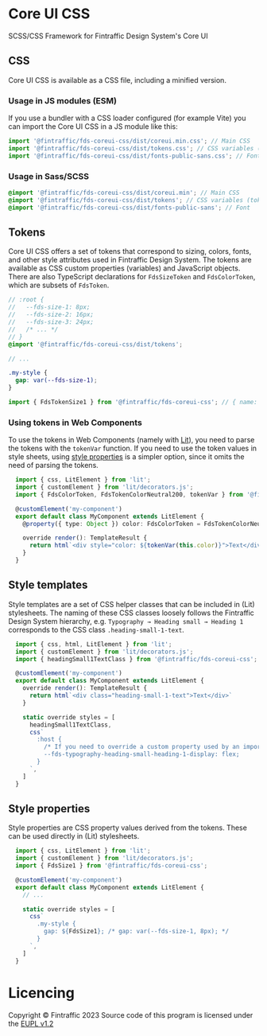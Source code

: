 # Core UI CSS
SCSS/CSS Framework for Fintraffic Design System's Core UI

## CSS

Core UI CSS is available as a CSS file, including a minified version.

### Usage in JS modules (ESM)

If you use a bundler with a CSS loader configured (for example Vite) you can import the Core UI CSS in a JS module like this:

```js
import '@fintraffic/fds-coreui-css/dist/coreui.min.css'; // Main CSS
import '@fintraffic/fds-coreui-css/dist/tokens.css'; // CSS variables (tokens)
import '@fintraffic/fds-coreui-css/dist/fonts-public-sans.css'; // Font
```

### Usage in Sass/SCSS

```scss
@import '@fintraffic/fds-coreui-css/dist/coreui.min'; // Main CSS
@import '@fintraffic/fds-coreui-css/dist/tokens'; // CSS variables (tokens)
@import '@fintraffic/fds-coreui-css/dist/fonts-public-sans'; // Font
```

## Tokens

Core UI CSS offers a set of tokens that correspond to sizing, colors, fonts,
and other style attributes used in Fintraffic Design System.
The tokens are available as CSS custom properties (variables) and JavaScript objects.
There are also TypeScript declarations for `FdsSizeToken` and `FdsColorToken`, which are subsets of `FdsToken`.

```scss
// :root {
//   --fds-size-1: 8px;
//   --fds-size-2: 16px;
//   --fds-size-3: 24px;
//   /* ... */
// }
@import '@fintraffic/fds-coreui-css/dist/tokens';

// ...

.my-style {
  gap: var(--fds-size-1);
}
```

```ts
import { FdsTokenSize1 } from '@fintraffic/fds-coreui-css'; // { name: "fds-size-1", value: "8px" }
```

### Using tokens in Web Components

To use the tokens in Web Components (namely with [Lit](https://lit.dev/docs/api/styles/)),
you need to parse the tokens with the `tokenVar` function.
If you need to use the token values in style sheets, using [style properties](#style-properties) is a simpler option,
since it omits the need of parsing the tokens.

```ts
  import { css, LitElement } from 'lit';
  import { customElement } from 'lit/decorators.js';
  import { FdsColorToken, FdsTokenColorNeutral200, tokenVar } from '@fintraffic/fds-coreui-css';

  @customElement('my-component')
  export default class MyComponent extends LitElement {
    @property({ type: Object }) color: FdsColorToken = FdsTokenColorNeutral200

    override render(): TemplateResult {
      return html`<div style="color: ${tokenVar(this.color)}">Text</div>`
    }
  }
```

## Style templates

Style templates are a set of CSS helper classes that can be included in (Lit) stylesheets.
The naming of these CSS classes loosely follows the Fintraffic Design System hierarchy,
e.g. `Typography → Heading small → Heading 1` corresponds to the CSS class `.heading-small-1-text`.

```ts
  import { css, html, LitElement } from 'lit';
  import { customElement } from 'lit/decorators.js';
  import { headingSmall1TextClass } from '@fintraffic/fds-coreui-css';

  @customElement('my-component')
  export default class MyComponent extends LitElement {
    override render(): TemplateResult {
      return html`<div class="heading-small-1-text">Text</div>`
    }

    static override styles = [
      headingSmall1TextClass,
      css`
        :host {
          /* If you need to override a custom property used by an imported class, you can declare the corresponding property here. */
          --fds-typography-heading-small-heading-1-display: flex;
        }
      `,
    ]
  }
```

## Style properties

Style properties are CSS property values derived from the tokens. These can be used directly in (Lit) stylesheets.

```ts
  import { css, LitElement } from 'lit';
  import { customElement } from 'lit/decorators.js';
  import { FdsSize1 } from '@fintraffic/fds-coreui-css';

  @customElement('my-component')
  export default class MyComponent extends LitElement {
    // ...

    static override styles = [
      css`
        .my-style {
          gap: ${FdsSize1}; /* gap: var(--fds-size-1, 8px); */
        }
      `,
    ]
  }
```

# Licencing
Copyright © Fintraffic 2023
Source code of this program is licensed under the [EUPL v1.2](./LICENCE)
